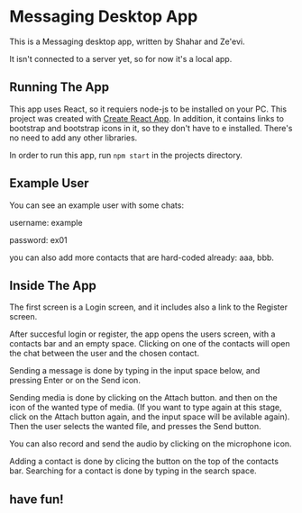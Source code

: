 # Messaging Desktop App

This is a Messaging desktop app, written by Shahar and Ze'evi.

It isn't connected to a server yet, so for now it's a local app.

## Running The App
This app uses React, so it requiers node-js to be installed on your PC.
This project was created with [Create React App](https://github.com/facebook/create-react-app). In addition, it contains links to bootstrap and bootstrap icons in it, so they don't have to e installed. There's no need to add any other libraries.

In order to run this app, run `npm start` in the projects directory.

## Example User
You can see an example user with some chats:

username: example

password: ex01

you can also add more contacts that are hard-coded already: aaa, bbb.

## Inside The App
The first screen is a Login screen, and it includes also a link to the Register screen.

After succesful login or register, the app opens the users screen, with a contacts bar and an empty space. Clicking on one of the contacts will open the chat between the user and the chosen contact.

Sending a message is done by typing in the input space below, and pressing Enter or on the Send icon.

Sending media is done by clicking on the Attach button. and then on the icon of the wanted type of media. (If you want to type again at this stage, click on the Attach button again, and the input space will be avilable again). Then the user selects the wanted file, and presses the Send button.

You can also record and send the audio by clicking on the microphone icon.

Adding a contact is done by clicing the button on the top of the contacts bar. Searching for a contact is done by typing in the search space.

## have fun!